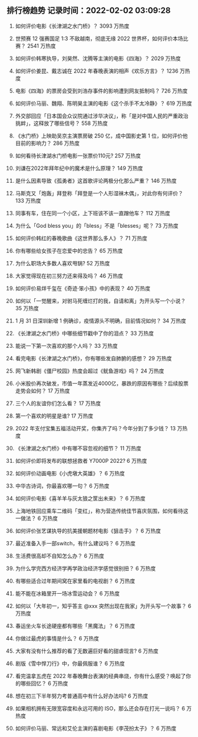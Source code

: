 
## 排行榜趋势 记录时间：2022-02-02 03:09:28
  
  1. 如何评价电影《长津湖之水门桥》？ 3093 万热度
    
  2. 世预赛 12 强赛国足 1:3 不敌越南，彻底无缘 2022 世界杯，如何评价本场比赛？ 2541 万热度
    
  3. 如何评价韩寒执导，刘昊然、沈腾等主演的电影《四海》？ 2029 万热度
    
  4. 如何评价姜昆、戴志诚在 2022 年春晚表演的相声《欢乐方言》？ 1236 万热度
    
  5. 电影《四海》的票房会受到刘浩存事件的影响遭到网友抵制吗？ 726 万热度
    
  6. 如何评价马丽、魏翔、陈明昊主演的电影《这个杀手不太冷静》？ 619 万热度
    
  7. 外交部回应「日本国会众议院通过涉华决议」，称「是对中国人民的严重政治挑衅」，这释放了哪些信号？ 558 万热度
    
  8. 《水门桥》上映助吴京主演票房破 250 亿，成中国影史第 1 位，如何评价他目前的影响力？ 286 万热度
    
  9. 如何看待长津湖水门桥电影一张票价110元? 257 万热度
    
  10. 刘谦在2022年拜年纪中的魔术是什么原理？ 149 万热度
    
  11. 是什么因素导致《孤勇者》这首歌评论两极分化那么严重？ 146 万热度
    
  12. 马斯克又「炮轰」拜登称「拜登是一个人形湿袜木偶」，对此你有何评价？ 133 万热度
    
  13. 同事有车，住在同一个小区，上下班该不该一直蹭他车？ 112 万热度
    
  14. 为什么「God bless you」的「bless」不是「blesses」呢？ 73 万热度
    
  15. 如何评价韩红的春晚歌曲《这世界那么多人》？ 71 万热度
    
  16. 你有哪些给女孩子在恋爱中的忠告？ 65 万热度
    
  17. 为什么职场大多数人喜欢甩锅? 52 万热度
    
  18. 大家觉得现在初三努力还来得及吗？ 46 万热度
    
  19. 如何评价易烊千玺在《奇迹·笨小孩》中的表现？ 40 万热度
    
  20. 如何以「一觉醒来，对驸马死缠烂打的我，自请和离」为开头写一个小说？ 35 万热度
    
  21. 1 月 31 日深圳新增 1 例确诊，疫情源头不明确，目前情况如何？ 34 万热度
    
  22. 《长津湖之水门桥》中哪些细节戳中了你的泪点？ 33 万热度
    
  23. 能说一下第一次喜欢的那个人吗？ 33 万热度
    
  24. 看完电影《长津湖之水门桥》，你有哪些发自肺腑的感想？ 29 万热度
    
  25. 网飞新韩剧《僵尸校园》热度会超过《鱿鱼游戏》吗？ 24 万热度
    
  26. 小米股价再次破发，市值一年蒸发近4000亿，暴跌的原因有哪些？后续股票走势会如何？ 17 万热度
    
  27. 三个人的友谊你们怎么看？ 17 万热度
    
  28. 第一个喜欢的明星是谁? 17 万热度
    
  29. 2022 年支付宝集五福活动开奖，你集齐了吗？今年分到了多少钱？ 13 万热度
    
  30. 《长津湖之水门桥》中有哪不容忽视的细节？ 11 万热度
    
  31. 如何评价即将发布的联想拯救者 Y7000P 2022? 6 万热度
    
  32. 如何评价动画电影《小虎墩大英雄》？ 6 万热度
    
  33. 中华古诗词，你最喜欢哪一句？ 6 万热度
    
  34. 如何评价电影《喜羊羊与灰太狼之筐出未来》？ 6 万热度
    
  35. 上海地铁回应乘车二维码「变红」，称为营造传统佳节喜庆氛围，如何看待这一做法？ 6 万热度
    
  36. 如何评价张艺谋执导的抗美援朝题材电影《狙击手》？ 6 万热度
    
  37. 最近准备入手一部switch，有什么建议吗？ 6 万热度
    
  38. 生活费很高却不自知怎么办？ 6 万热度
    
  39. 为什么学完西方经济学再学政治经济学感觉很别扭？ 6 万热度
    
  40. 有哪些适合过年期间窝在家里看的电视剧？ 6 万热度
    
  41. 能不能在冰箱里开一场冰雪运动会？ 6 万热度
    
  42. 如何以「大年初一，知乎答主 @xxx 突然出现在我家」为开头写一个故事？ 6 万热度
    
  43. 春运坐火车长途硬座都有哪些「黑魔法」？ 6 万热度
    
  44. 你做过最虎的事情是什么？ 6 万热度
    
  45. 大家有没有什么推荐的看了无数遍巨好看的甜虐现言? 6 万热度
    
  46. 剧版《雪中悍刀行》中，你最佩服谁？ 6 万热度
    
  47. 看完温拿五虎在 2022 年春晚舞台表演的经典串烧，你有什么感受？唤起了你的哪些回忆？ 6 万热度
    
  48. 想在初三下半年努力考普通高中有什么好办法吗? 6 万热度
    
  49. 如果相机拥有无限宽容度和永远可用的 ISO，那么还会存在打光一说吗？ 6 万热度
    
  50. 如何评价马丽、常远和艾伦主演的喜剧电影《李茂扮太子》？ 6 万热度
    